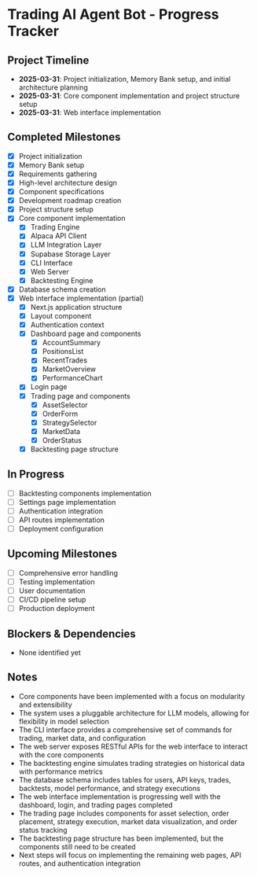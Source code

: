 # Trading AI Agent Bot - Progress Tracker

## Project Timeline
- **2025-03-31**: Project initialization, Memory Bank setup, and initial architecture planning
- **2025-03-31**: Core component implementation and project structure setup
- **2025-03-31**: Web interface implementation

## Completed Milestones
- [x] Project initialization
- [x] Memory Bank setup
- [x] Requirements gathering
- [x] High-level architecture design
- [x] Component specifications
- [x] Development roadmap creation
- [x] Project structure setup
- [x] Core component implementation
  - [x] Trading Engine
  - [x] Alpaca API Client
  - [x] LLM Integration Layer
  - [x] Supabase Storage Layer
  - [x] CLI Interface
  - [x] Web Server
  - [x] Backtesting Engine
- [x] Database schema creation
- [x] Web interface implementation (partial)
  - [x] Next.js application structure
  - [x] Layout component
  - [x] Authentication context
  - [x] Dashboard page and components
    - [x] AccountSummary
    - [x] PositionsList
    - [x] RecentTrades
    - [x] MarketOverview
    - [x] PerformanceChart
  - [x] Login page
  - [x] Trading page and components
    - [x] AssetSelector
    - [x] OrderForm
    - [x] StrategySelector
    - [x] MarketData
    - [x] OrderStatus
  - [x] Backtesting page structure

## In Progress
- [ ] Backtesting components implementation
- [ ] Settings page implementation
- [ ] Authentication integration
- [ ] API routes implementation
- [ ] Deployment configuration

## Upcoming Milestones
- [ ] Comprehensive error handling
- [ ] Testing implementation
- [ ] User documentation
- [ ] CI/CD pipeline setup
- [ ] Production deployment

## Blockers & Dependencies
- None identified yet

## Notes
- Core components have been implemented with a focus on modularity and extensibility
- The system uses a pluggable architecture for LLM models, allowing for flexibility in model selection
- The CLI interface provides a comprehensive set of commands for trading, market data, and configuration
- The web server exposes RESTful APIs for the web interface to interact with the core components
- The backtesting engine simulates trading strategies on historical data with performance metrics
- The database schema includes tables for users, API keys, trades, backtests, model performance, and strategy executions
- The web interface implementation is progressing well with the dashboard, login, and trading pages completed
- The trading page includes components for asset selection, order placement, strategy execution, market data visualization, and order status tracking
- The backtesting page structure has been implemented, but the components still need to be created
- Next steps will focus on implementing the remaining web pages, API routes, and authentication integration